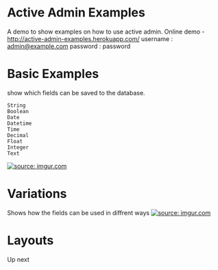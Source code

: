 
Active Admin Examples
=====================
A demo to show examples on how to use active admin.
Online demo - http://active-admin-examples.herokuapp.com/
username : admin@example.com
password : password

Basic Examples
==============
show which fields can be saved to the database.


    String
    Boolean
    Date
    Datetime
    Time
    Decimal
    Float
    Integer
    Text

<a href="http://imgur.com/oMj7m9w"><img src="http://i.imgur.com/oMj7m9w.png" title="source: imgur.com" /></a>

Variations
==========
Shows how the fields can be used in diffrent ways
<a href="http://imgur.com/D2Gm4QU"><img src="http://i.imgur.com/D2Gm4QU.png" title="source: imgur.com" /></a>

Layouts
=======
Up next
